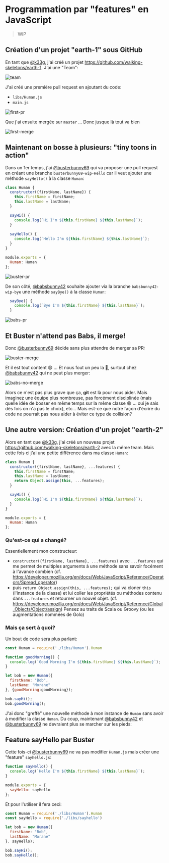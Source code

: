 # Programmation par "features" en JavaScript

> WIP

## Création d'un projet "earth-1" sous GitHub

En tant que [@k33g](https://github.com/k33g), j'ai créé un projet https://github.com/walking-skeletons/earth-1. J'ai une "Team":

![team](pics/1a-team.png)

J'ai créé une première pull request en ajoutant du code:

- `libs/Human.js`
- `main.js`

![first-pr](pics/2a-first-pr.png)

Que j'ai ensuite mergée sur `master` ... Donc jusque là tout va bien

![first-merge](pics/3a-first-merge.png)

## Maintenant on bosse à plusieurs: "tiny toons in action"

Dans un 1er temps, j'ai [@busterbunny69](https://github.com/busterbunny69) qui va proposer une pull request en créant une branche `busterbunny69-wip-Hello` car il veut ajouter une méthode `sayHello()` à la classe `Human`:

```javascript
class Human {
  constructor({firstName, lastName}) {
    this.firstName = firstName;
    this.lastName = lastName;
  }

  sayHi() {
    console.log(`Hi I'm ${this.firstName} ${this.lastName}`);
  }
  
  sayHello() {
    console.log(`Hello I'm ${this.firstName} ${this.lastName}`);
  }
}

module.exports = {
  Human: Human
};
```

![buster-pr](pics/4a-buster-pr.png)

De son côté, [@babsbunny42](https://github.com/babsbunny42) souhaite ajouter via la branche `babsbunny42-wip-bye` une méthode `sayBye()`  à la classe `Human`:

```javascript
  sayBye() {
    console.log(`Bye I'm ${this.firstName} ${this.lastName}`);
  }
```

![babs-pr](pics/5a-babs-pr.png)

## Et Buster n'attend pas Babs, il merge!

Donc [@busterbunny69](https://github.com/busterbunny69) décide sans plus attendre de merger sa PR:

![buster-merge](pics/6a-buster-merge.png)

Et il est tout content :smile: ... Et nous fout un peu la :poop:, surtout chez [@babsbunny42](https://github.com/babsbunny42) qui ne peut plus merger:

![babs-no-merge](pics/7a-babs-no-merge.png)

Alors ce n'est pas plus grave que ça, **git** est là pour nous aider. Mais imaginez une équipe plus nombreuse, pas forcément disciplinée (mais quelle idée de bosser en même temps sur la même classe :laughing: ... oui je sais dès fois on n'a pas le choix), etc... 
Mais est-ce que notre façon d'écrire du code ne pourrait pas nous aider à éviter ce type de collision?

## Une autre version: Création d'un projet "earth-2"

Alors en tant que [@k33g](https://github.com/k33g), j'ai créé un nouveau projet https://github.com/walking-skeletons/earth-2 avec la même team. Mais cette fois ci j'ai une petite différence dans ma classe `Human`:

```javascript
class Human {
  constructor({firstName, lastName}, ...features) {
    this.firstName = firstName;
    this.lastName = lastName;
    return Object.assign(this, ...features);
  }

  sayHi() {
    console.log(`Hi I'm ${this.firstName} ${this.lastName}`);
  }
}

module.exports = {
  Human: Human
};
```

### Qu'est-ce qui a changé?

Essentiellement mon constructeur:

- `constructor({firstName, lastName}, ...features)` avec `...features` qui me permet de multiples arguments à une méthode sans savoir focément à l'avance combien (cf. https://developer.mozilla.org/en/docs/Web/JavaScript/Reference/Operators/Spread_operator)
- puis `return Object.assign(this, ...features);` qui va cloner `this` (l'instance de la classe) et lui coller les propriétés ou méthodes contenu dans `...features` et retourner un nouvel objet. (cf. https://developer.mozilla.org/en/docs/Web/JavaScript/Reference/Global_Objects/Object/assign) Pensez au traits de Scala ou Groovy (ou les augmentations nommées de Golo)

### Mais ça sert à quoi?

Un bout de code sera plus parlant:

```javascript
const Human = require('./libs/Human').Human

function goodMorning() {
  console.log(`Good Morning I'm ${this.firstName} ${this.lastName}`);
}

let bob = new Human({
  firstName: "Bob",
  lastName: "Morane"
}, {goodMorning:goodMorning});

bob.sayHi();
bob.goodMorning();
```

J'ai donc "greffé" une nouvelle méthode à mon instance de `Human` sans avoir à modifier la classe `Human`. Du coup, maintenant [@babsbunny42](https://github.com/babsbunny42) et [@busterbunny69](https://github.com/busterbunny69) ne devraient plus se marcher sur les pieds:

## Feature sayHello par Buster

Cette fois-ci [@busterbunny69](https://github.com/busterbunny69) ne va pas modifier `Human.js` mais créer une "feature" `sayhello.js`:

```javascript
function sayHello() {
  console.log(`Hello I'm ${this.firstName} ${this.lastName}`);
}

module.exports = {
  sayHello: sayHello
};
```

Et pour l'utiliser il fera ceci:

```javascript
const Human = require('./libs/Human').Human
const sayHello = require('./libs/sayhello')

let bob = new Human({
  firstName: "Bob",
  lastName: "Morane"
}, sayHello);

bob.sayHi();
bob.sayHello();
```






